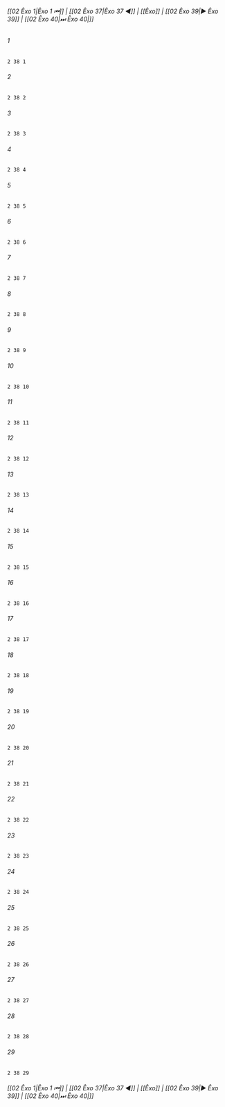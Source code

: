
###### [[02 Êxo 1|Êxo 1 ⏮]] | [[02 Êxo 37|Êxo 37 ◀]] | [[Êxo]] | [[02 Êxo 39|▶ Êxo 39]] | [[02 Êxo 40|⏭ Êxo 40|]]

###### 1
``` verse
2 38 1 
```
###### 2
``` verse
2 38 2 
```
###### 3
``` verse
2 38 3 
```
###### 4
``` verse
2 38 4 
```
###### 5
``` verse
2 38 5 
```
###### 6
``` verse
2 38 6 
```
###### 7
``` verse
2 38 7 
```
###### 8
``` verse
2 38 8 
```
###### 9
``` verse
2 38 9 
```
###### 10
``` verse
2 38 10 
```
###### 11
``` verse
2 38 11 
```
###### 12
``` verse
2 38 12 
```
###### 13
``` verse
2 38 13 
```
###### 14
``` verse
2 38 14 
```
###### 15
``` verse
2 38 15 
```
###### 16
``` verse
2 38 16 
```
###### 17
``` verse
2 38 17 
```
###### 18
``` verse
2 38 18 
```
###### 19
``` verse
2 38 19 
```
###### 20
``` verse
2 38 20 
```
###### 21
``` verse
2 38 21 
```
###### 22
``` verse
2 38 22 
```
###### 23
``` verse
2 38 23 
```
###### 24
``` verse
2 38 24 
```
###### 25
``` verse
2 38 25 
```
###### 26
``` verse
2 38 26 
```
###### 27
``` verse
2 38 27 
```
###### 28
``` verse
2 38 28 
```
###### 29
``` verse
2 38 29 
```

###### [[02 Êxo 1|Êxo 1 ⏮]] | [[02 Êxo 37|Êxo 37 ◀]] | [[Êxo]] | [[02 Êxo 39|▶ Êxo 39]] | [[02 Êxo 40|⏭ Êxo 40|]]

